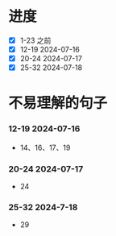 # 进度
- [x] 1-23 之前
- [x] 12-19 2024-07-16
- [x] 20-24 2024-07-17
- [x] 25-32 2024-07-18 

# 不易理解的句子

### 12-19 2024-07-16
- 14、16、17、19

### 20-24 2024-07-17
- 24

### 25-32 2024-7-18
- 29
